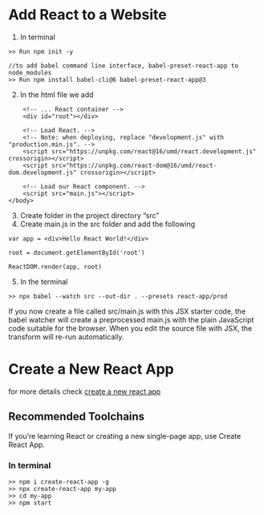 # Add React to a Website 

1. In terminal

```
>> Run npm init -y 
 
//to add babel command line interface, babel-preset-react-app to node_modules
>> Run npm install babel-cli@6 babel-preset-react-app@3 
```

2. In the html file we add

```
    <!-- ... React container -->
    <div id="root"></div>
 
    <!-- Load React. -->
    <!-- Note: when deploying, replace "development.js" with "production.min.js". -->
    <script src="https://unpkg.com/react@16/umd/react.development.js" crossorigin></script>
    <script src="https://unpkg.com/react-dom@16/umd/react-dom.development.js" crossorigin></script>
    
    <!-- Load our React component. -->
    <script src="main.js"></script>
</body>
```

3. Create folder in the project directory “src”
4. Create main.js in the src folder and add the following

```
var app = <div>Hello React World!</div>

root = document.getElementById('root')
    
ReactDOM.render(app, root)
```

5. In the terminal
   
```
>> npx babel --watch src --out-dir . --presets react-app/prod
```

If you now create a file called src/main.js with this JSX starter code, the babel watcher will create a preprocessed main.js with the plain JavaScript code suitable for the browser. When you edit the source file with JSX, the transform will re-run automatically.

# Create a New React App

for more details check [create a new react app](https://reactjs.org/docs/create-a-new-react-app.html) 

## Recommended Toolchains

If you’re learning React or creating a new single-page app, use Create React App.

### In terminal

```
>> npm i create-react-app -g
>> npx create-react-app my-app
>> cd my-app
>> npm start
```
